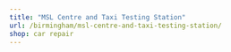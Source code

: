 ```yaml
---
title: "MSL Centre and Taxi Testing Station"
url: /birmingham/msl-centre-and-taxi-testing-station/
shop: car repair
---
```

